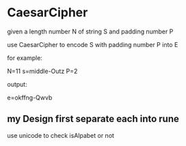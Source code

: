# CaesarCipher

given a length number  N of string S and padding number P

use CaesarCipher to encode S  with padding number  P into E

for example:

N=11
s=middle-Outz
P=2

output:

e=okffng-Qwvb

## my Design first separate each into rune

use unicode to check isAlpabet or not
